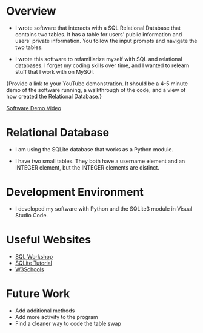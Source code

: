 # Overview


- I wrote software that interacts with a SQL Relational Database that contains two tables. It has a table for users' public information and users' private information. You follow the input prompts and navigate the two tables.

- I wrote this software to refamiliarize myself with SQL and relational databases. I forget my coding skills over time, and I wanted to relearn stuff that I work with on MySQl.

{Provide a link to your YouTube demonstration. It should be a 4-5 minute demo of the software running, a walkthrough of the code, and a view of how created the Relational Database.}

[Software Demo Video](http://youtube.link.goes.here)

# Relational Database

- I am using the SQLite database that works as a Python module.

- I have two small tables. They both have a username element and an INTEGER element, but the INTEGER elements are distinct.

# Development Environment

- I developed my software with Python and the SQLite3 module in Visual Studio Code.

# Useful Websites

- [SQL Workshop](https://byui-cse.github.io/cse310-course/workshops/SQL_DB/CSE310_Workshop_SQL_DB.pdf)
- [SQLite Tutorial](https://www.sqlitetutorial.net/)
- [W3Schools](https://www.w3schools.com/sql/default.asp)

# Future Work

- Add additional methods
- Add more activity to the program
- Find a cleaner way to code the table swap